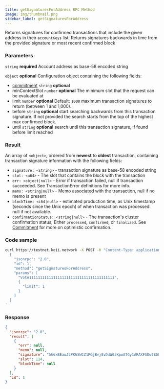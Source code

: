 ```yaml
---
title: getSignaturesForAddress RPC Method
image: img/thumbnail.png
sidebar_label: getSignaturesForAddress
---
```


Returns signatures for confirmed transactions that include the given address in their `accountKeys` list. Returns signatures backwards in time from the provided signature or most recent confirmed block

### Parameters
`string` **required**
Account address as base-58 encoded string

`object` **optional**
Configuration object containing the following fields:
- [commitment](/develop/rpcapi/intro#configuring-state-commitment) `string` **optional**
- minContextSlot `number` **optional**
The minimum slot that the request can be evaluated at
- limit `number` **optional**
  Default: `1000`
  maximum transaction signatures to return (between 1 and 1,000).
- before `string` **optional**
  start searching backwards from this transaction signature. If not provided the search starts from the top of the highest max confirmed block.
- until `string` **optional**
search until this transaction signature, if found before limit reached

### Result

An array of `<object>`, ordered from **newest** to **oldest** transaction, containing transaction signature information with the following fields:

*   `signature: <string>` - transaction signature as base-58 encoded string
*   `slot: <u64>` - The slot that contains the block with the transaction
*   `err: <object|null>` - Error if transaction failed, null if transaction succeeded. See TransactionError definitions for more info.
*   `memo: <string|null>` - Memo associated with the transaction, null if no memo is present
*   `blockTime: <i64|null>` - estimated production time, as Unix timestamp (seconds since the Unix epoch) of when transaction was processed. null if not available.
*   `confirmationStatus: <string|null>` - The transaction's cluster confirmation status; Either `processed`, `confirmed`, or `finalized`. See [Commitment](/develop/rpcapi/intro#configuring-state-commitment) for more on optimistic confirmation.

### Code sample

```sh
curl https://testnet.koii.network -X POST -H "Content-Type: application/json" -d '
  {
    "jsonrpc": "2.0",
    "id": 1,
    "method": "getSignaturesForAddress",
    "params": [
      "Vote111111111111111111111111111111111111111",
      {
        "limit": 1
      }
    ]
  }
'
```


### Response

```json
{
  "jsonrpc": "2.0",
  "result": [
    {
      "err": null,
      "memo": null,
      "signature": "5h6xBEauJ3PK6SWCZ1PGjBvj8vDdWG3KpwATGy1ARAXFSDwt8GFXM7W5Ncn16wmqokgpiKRLuS83KUxyZyv2sUYv",
      "slot": 114,
      "blockTime": null
    }
  ],
  "id": 1
}
```
